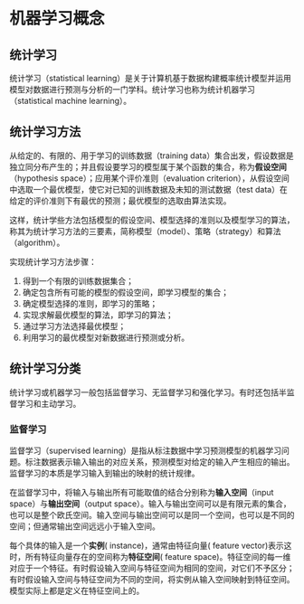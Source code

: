 # 机器学习概念

## 统计学习

统计学习（statistical learning）是关于计算机基于数据构建概率统计模型并运用模型对数据进行预测与分析的一门学科。统计学习也称为统计机器学习（statistical machine learning）。

## 统计学习方法

从给定的、有限的、用于学习的训练数据（training data）集合出发，假设数据是独立同分布产生的；并且假设要学习的模型属于某个函数的集合，称为**假设空间**（hypothesis space）；应用某个评价准则（evaluation criterion），从假设空间中选取一个最优模型，使它对已知的训练数据及未知的测试数据（test data）在给定的评价准则下有最优的预测；最优模型的选取由算法实现。

这样，统计学些方法包括模型的假设空间、模型选择的准则以及模型学习的算法，称其为统计学习方法的三要素，简称模型（model）、策略（strategy）和算法（algorithm）。

实现统计学习方法步骤：

1. 得到一个有限的训练数据集合；
2. 确定包含所有可能的模型的假设空间，即学习模型的集合；
3. 确定模型选择的准则，即学习的策略；
4. 实现求解最优模型的算法，即学习的算法；
5. 通过学习方法选择最优模型；
6. 利用学习的最优模型对新数据进行预测或分析。

## 统计学习分类

统计学习或机器学习一般包括监督学习、无监督学习和强化学习。有时还包括半监督学习和主动学习。

### 监督学习

监督学习（supervised learning）是指从标注数据中学习预测模型的机器学习问题。标注数据表示输入输出的对应关系，预测模型对给定的输入产生相应的输出。监督学习的本质是学习输入到输出的映射的统计规律。

在监督学习中，将输入与输出所有可能取值的结合分别称为**输入空间**（input space）与**输出空间**（output space）。输入与输出空间可以是有限元素的集合，也可以是整个欧氏空间。输入空间与输出空间可以是同一个空间，也可以是不同的空间；但通常输出空间远远小于输入空间。

每个具体的输入是一个**实例**( instance)，通常由特征向量( feature vector)表示这时，所有特征向量存在的空间称为**特征空间**( feature space)。特征空间的每一维对应于一个特征。有时假设输入空间与特征空间为相同的空间，对它们不予区分；有时假设输入空间与特征空间为不同的空间，将实例从输入空间映射到特征空间。模型实际上都是定义在特征空间上的。
